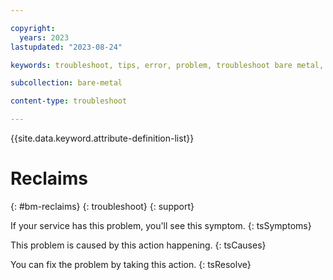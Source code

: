 ```yaml
---

copyright:
  years: 2023
lastupdated: "2023-08-24"

keywords: troubleshoot, tips, error, problem, troubleshoot bare metal, bare metal troubleshooting

subcollection: bare-metal

content-type: troubleshoot

---
```


{{site.data.keyword.attribute-definition-list}}

# Reclaims
{: #bm-reclaims}
{: troubleshoot}
{: support}

If your service has this problem, you'll see this symptom.
{: tsSymptoms}

This problem is caused by this action happening.
{: tsCauses}

You can fix the problem by taking this action.
{: tsResolve}
